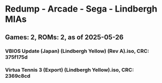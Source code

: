 # Redump - Arcade - Sega - Lindbergh MIAs
## Games: 2, ROMs: 2, as of 2025-05-26

### VBIOS Update (Japan) (Lindbergh Yellow) (Rev A).iso, CRC: 375f175d
### Virtua Tennis 3 (Export) (Lindbergh Yellow).iso, CRC: 2369c8cd
